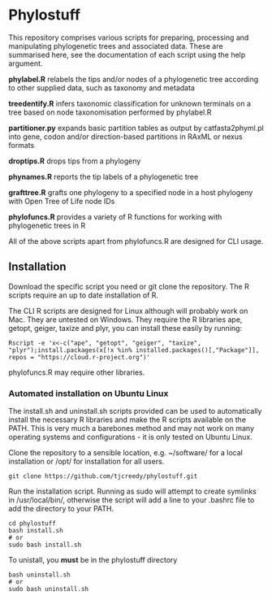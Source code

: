 # Phylostuff

This repository comprises various scripts for preparing, processing and manipulating phylogenetic 
trees and associated data. These are summarised here, see the documentation of each script using 
the help argument.

**phylabel.R** relabels the tips and/or nodes of a phylogenetic tree according to other supplied 
data, such as taxonomy and metadata

**treedentify.R** infers taxonomic classification for unknown terminals on a tree based on 
node taxonomisation performed by phylabel.R

**partitioner.py** expands basic partition tables as output by catfasta2phyml.pl into gene, codon 
and/or direction-based partitions in RAxML or nexus formats

**droptips.R** drops tips from a phylogeny

**phynames.R** reports the tip labels of a phylogenetic tree

**grafttree.R** grafts one phylogeny to a specified node in a host phylogeny with Open Tree of 
Life node IDs

**phylofuncs.R** provides a variety of R functions for working with phylogenetic trees in R

All of the above scripts apart from phylofuncs.R are designed for CLI usage.

## Installation

Download the specific script you need or git clone the repository. The R scripts require an up to 
date installation of R. 

The CLI R scripts are designed for Linux although will probably work on Mac. They are untested on 
Windows. They require the R libraries ape, getopt, geiger, taxize and plyr, you can install these
easily by running:
```
Rscript -e 'x<-c("ape", "getopt", "geiger", "taxize", "plyr");install.packages(x[!x %in% installed.packages()[,"Package"]], repos = "https://cloud.r-project.org")'
```

phylofuncs.R may require other libraries.

### Automated installation on Ubuntu Linux

The install.sh and uninstall.sh scripts provided can be used to automatically install the 
necessary R libraries and make the R scripts available on the PATH. This is very much a barebones 
method and may not work on many operating systems and configurations - it is only tested on Ubuntu 
Linux.

Clone the repository to a sensible location, e.g. ~/software/ for a local installation or /opt/ 
for installation for all users.
```
git clone https://github.com/tjcreedy/phylostuff.git
```

Run the installation script. Running as sudo will attempt to create symlinks in /usr/local/bin/,
otherwise the script will add a line to your .bashrc file to add the directory to your PATH.
```
cd phylostuff
bash install.sh
# or
sudo bash install.sh
```

To unistall, you **must** be in the phylostuff directory
```
bash uninstall.sh
# or
sudo bash uninstall.sh 
```
